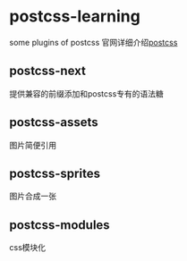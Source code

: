 # postcss-learning
 some plugins of postcss
 官网详细介绍[postcss](https://www.postcss.parts/)

## postcss-next
 提供兼容的前缀添加和postcss专有的语法糖

## postcss-assets
 图片简便引用

## postcss-sprites
 图片合成一张

## postcss-modules
 css模块化

